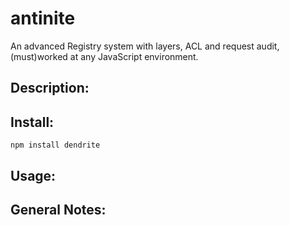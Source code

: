 # antinite

An advanced Registry system with layers, ACL and request audit, (must)worked at any JavaScript environment.

## Description:

## Install:

    npm install dendrite

## Usage:

## General Notes: